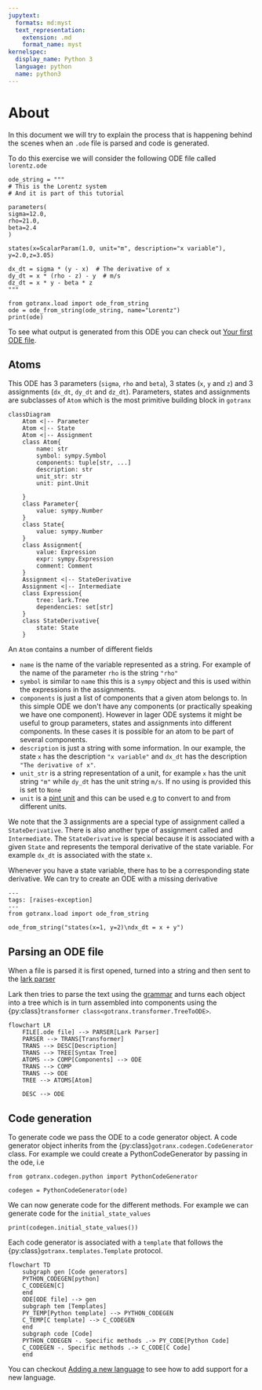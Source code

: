 ```yaml
---
jupytext:
  formats: md:myst
  text_representation:
    extension: .md
    format_name: myst
kernelspec:
  display_name: Python 3
  language: python
  name: python3
---
```

# About

In this document we will try to explain the process that is happening behind the scenes when an `.ode` file is parsed and code is generated.

To do this exercise we will consider the following ODE file called `lorentz.ode`

```{code-cell} python
ode_string = """
# This is the Lorentz system
# And it is part of this tutorial

parameters(
sigma=12.0,
rho=21.0,
beta=2.4
)

states(x=ScalarParam(1.0, unit="m", description="x variable"), y=2.0,z=3.05)

dx_dt = sigma * (y - x)  # The derivative of x
dy_dt = x * (rho - z) - y  # m/s
dz_dt = x * y - beta * z
"""

from gotranx.load import ode_from_string
ode = ode_from_string(ode_string, name="Lorentz")
print(ode)
```

To see what output is generated from this ODE you can check out [Your first ODE file](../examples/lorentz.py).

## Atoms

This ODE has 3 parameters (`sigma`, `rho` and `beta`), 3 states (`x`, `y` and `z`) and 3 assignments (`dx_dt`, `dy_dt` and `dz_dt`). Parameters, states and assignments are subclasses of `Atom` which is the most primitive building block in `gotranx`

```{mermaid}
classDiagram
    Atom <|-- Parameter
    Atom <|-- State
    Atom <|-- Assignment
    class Atom{
        name: str
        symbol: sympy.Symbol
        components: tuple[str, ...]
        description: str
        unit_str: str
        unit: pint.Unit

    }
    class Parameter{
        value: sympy.Number
    }
    class State{
        value: sympy.Number
    }
    class Assignment{
        value: Expression
        expr: sympy.Expression
        comment: Comment
    }
    Assignment <|-- StateDerivative
    Assignment <|-- Intermediate
    class Expression{
        tree: lark.Tree
        dependencies: set[str]
    }
    class StateDerivative{
        state: State
    }
```
An `Atom` contains a number of different fields

- `name` is the name of the variable represented as a string. For example of the name of the parameter `rho` is the string `"rho"`
- `symbol` is similar to `name` this this is a `sympy` object and this is used within the expressions in the assignments.
- `components` is just a list of components that a given atom belongs to. In this simple ODE we don't have any components (or practically speaking we have one component). However in lager ODE systems it might be useful to group parameters, states and assignments into different components. In these cases it is possible for an atom to be part of several components.
- `description` is just a string with some information. In our example, the state `x` has the description `"x variable"` and `dx_dt` has the description `"The derivative of x"`.
- `unit_str` is a string representation of a unit, for example `x` has the unit string `"m"` while `dy_dt` has the unit string `m/s`. If no using is provided this is set to `None`
- `unit` is a [pint unit](https://pint.readthedocs.io/en/stable/) and this can be used e.g to convert to and from different units.

We note that the 3 assignments are a special type of assignment called a `StateDerivative`. There is also another type of assignment called and `Intermediate`. The `StateDerivative` is special because it is associated with a given `State` and represents the temporal derivative of the state variable. For example `dx_dt` is associated with the state `x`.

Whenever you have a state variable, there has to be a corresponding state derivative. We can try to create an ODE with a missing derivative
```{code-cell} python
---
tags: [raises-exception]
---
from gotranx.load import ode_from_string

ode_from_string("states(x=1, y=2)\ndx_dt = x + y")
```

## Parsing an ODE file

When a file is parsed it is first opened, turned into a string and then sent to the [lark parser](https://lark-parser.readthedocs.io/en/stable/)

Lark then tries to parse the text using the [grammar](grammar.md) and turns each object into a tree which is in turn assembled into components using the {py:class}`transformer class<gotranx.transformer.TreeToODE>`.

```{mermaid}
flowchart LR
    FILE[.ode file] --> PARSER[Lark Parser]
    PARSER --> TRANS[Transformer]
    TRANS --> DESC[Description]
    TRANS --> TREE[Syntax Tree]
    ATOMS --> COMP[Components] --> ODE
    TRANS --> COMP
    TRANS --> ODE
    TREE --> ATOMS[Atom]

    DESC --> ODE
```

## Code generation

To generate code we pass the ODE to a code generator object. A code generator object inherits from the {py:class}`gotranx.codegen.CodeGenerator` class. For example we could create a PythonCodeGenerator by passing in the ode, i.e

```{code-cell} python
from gotranx.codegen.python import PythonCodeGenerator

codegen = PythonCodeGenerator(ode)
```

We can now generate code for the different methods. For example we can generate code for the `initial_state_values`

```{code-cell} python
print(codegen.initial_state_values())
```

Each code generator is associated with a `template` that follows the {py:class}`gotranx.templates.Template` protocol.


```{mermaid}
flowchart TD
    subgraph gen [Code generators]
    PYTHON_CODEGEN[python]
    C_CODEGEN[C]
    end
    ODE[ODE file] --> gen
    subgraph tem [Templates]
    PY_TEMP[Python template] --> PYTHON_CODEGEN
    C_TEMP[C template] --> C_CODEGEN
    end
    subgraph code [Code]
    PYTHON_CODEGEN -. Specific methods .-> PY_CODE[Python Code]
    C_CODEGEN -. Specific methods .-> C_CODE[C Code]
    end
```

You can checkout [Adding a new language](../examples/new-language/main.py) to see how to add support for a new language.
